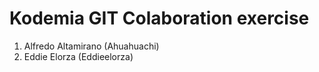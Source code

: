 # Kodemia GIT Colaboration exercise

1. Alfredo Altamirano (Ahuahuachi)
3. Eddie Elorza (Eddieelorza)